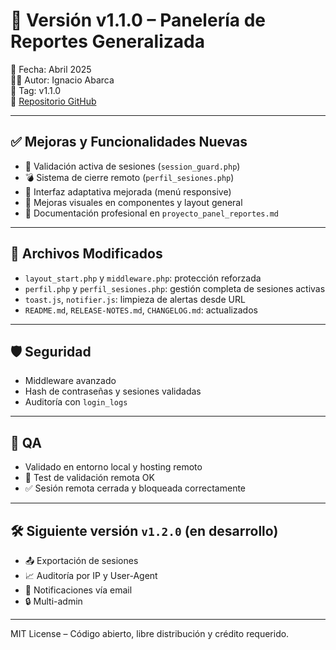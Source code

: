 # 🚀 Versión v1.1.0 – Panelería de Reportes Generalizada

📅 Fecha: Abril 2025  
👨‍💻 Autor: Ignacio Abarca  
🔖 Tag: v1.1.0  
🔗 [Repositorio GitHub](https://github.com/NacAbarca/report-dashboard)

---

## ✅ Mejoras y Funcionalidades Nuevas

- 🔐 Validación activa de sesiones (`session_guard.php`)
- 💣 Sistema de cierre remoto (`perfil_sesiones.php`)
- 📱 Interfaz adaptativa mejorada (menú responsive)
- 🎨 Mejoras visuales en componentes y layout general
- 📝 Documentación profesional en `proyecto_panel_reportes.md`

---

## 📁 Archivos Modificados

- `layout_start.php` y `middleware.php`: protección reforzada
- `perfil.php` y `perfil_sesiones.php`: gestión completa de sesiones activas
- `toast.js`, `notifier.js`: limpieza de alertas desde URL
- `README.md`, `RELEASE-NOTES.md`, `CHANGELOG.md`: actualizados

---

## 🛡️ Seguridad

- Middleware avanzado
- Hash de contraseñas y sesiones validadas
- Auditoría con `login_logs`

---

## 🧪 QA

- Validado en entorno local y hosting remoto
- 🧠 Test de validación remota OK
- ✅ Sesión remota cerrada y bloqueada correctamente

---

## 🛠️ Siguiente versión `v1.2.0` (en desarrollo)

- 📤 Exportación de sesiones
- 📈 Auditoría por IP y User-Agent
- 🔔 Notificaciones vía email
- 🔒 Multi-admin

---

MIT License – Código abierto, libre distribución y crédito requerido.